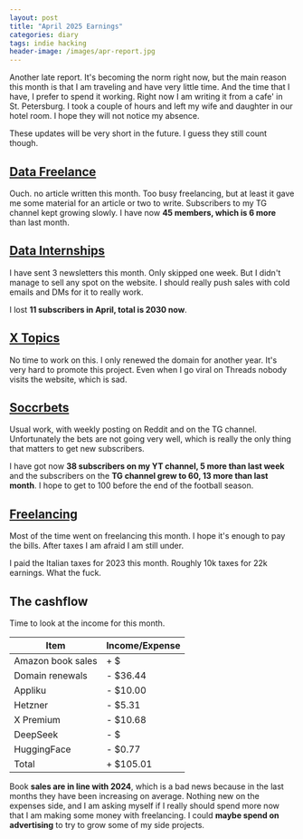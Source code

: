 ```yaml
---
layout: post
title: "April 2025 Earnings"
categories: diary
tags: indie hacking
header-image: /images/apr-report.jpg
---
```


Another late report. It's becoming the norm right now, but the main reason this month is that I am traveling and have very little time. And the time that I have, I prefer to spend it working.
Right now I am writing it from a cafe' in St. Petersburg. I took a couple of hours and left my wife and daughter in our hotel room. I hope they will not notice my absence.

These updates will be very short in the future. I guess they still count though.

## [Data Freelance][tg-datafreelance]

Ouch. no article written this month. Too busy freelancing, but at least it gave me some material for an article or two to write. Subscribers to my TG channel kept growing slowly. I have now **45 members, which is 6 more** than last month.

## [Data Internships][datainternships]

I have sent 3 newsletters this month. Only skipped one week. But I didn't manage to sell any spot on the website. I should really push sales with cold emails and DMs for it to really work.

I lost **11 subscribers in April, total is 2030 now**.

## [X Topics][xtopics]

No time to work on this. I only renewed the domain for another year. It's very hard to promote this project. Even when I go viral on Threads nobody visits the website, which is sad.

## [Soccrbets][soccrbets]

Usual work, with weekly posting on Reddit and on the TG channel. Unfortunately the bets are not going very well, which is really the only thing that matters to get new subscribers.

I have got now **38 subscribers on my YT channel, 5 more than last week** and the subscribers on the **TG channel grew to 60, 13 more than last month**. I hope to get to 100 before the end of the football season.

## [Freelancing][personal]

Most of the time went on freelancing this month. I hope it's enough to pay the bills. After taxes I am afraid I am still under.

I paid the Italian taxes for 2023 this month. Roughly 10k taxes for 22k earnings. What the fuck.

## The cashflow

Time to look at the income for this month.

| Item              | Income/Expense |
| ----------------- | -------------- |
| Amazon book sales | + $            |
| Domain renewals   | - $36.44       |
| Appliku           | - $10.00       |
| Hetzner           | - $5.31        |
| X Premium         | - $10.68       |
| DeepSeek          | - $            |
| HuggingFace       | - $0.77        |
| Total             | + $105.01      |

Book **sales are in line with 2024**, which is a bad news because in the last months they have been increasing on average. Nothing new on the expenses side, and I am asking myself if I really should spend more now that I am making some money with freelancing. I could **maybe spend on advertising** to try to grow some of my side projects.

[soccrbets]: https://soccrbets.com
[xtopics]: https://xtopics.co
[personal]: https://x.com/tropianhs
[datainternships]: https://datainternships.co
[telegram-soccrbets]: https://t.me/soccrbets
[soccrbets-video]: https://youtu.be/4US_E-1cL0w
[tg-datafreelance]: https://t.me/datafreelance
[yt-video]: https://youtu.be/WXE_ewe6zqM
